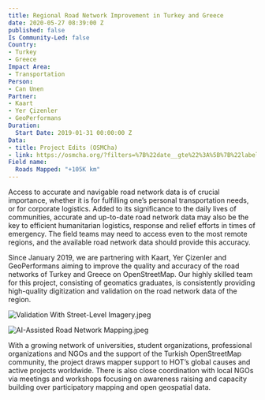 ```yaml
---
title: Regional Road Network Improvement in Turkey and Greece
date: 2020-05-27 08:39:00 Z
published: false
Is Community-Led: false
Country:
- Turkey
- Greece
Impact Area:
- Transportation
Person:
- Can Unen
Partner:
- Kaart
- Yer Çizenler
- GeoPerformans
Duration:
  Start Date: 2019-01-31 00:00:00 Z
Data:
- title: Project Edits (OSMCha)
- link: https://osmcha.org/?filters=%7B%22date__gte%22%3A%5B%7B%22label%22%3A%222019-02-01%22%2C%22value%22%3A%222019-02-01%22%7D%5D%2C%22comment%22%3A%5B%7B%22label%22%3A%22%23kaart%22%2C%22value%22%3A%22%23kaart%22%7D%5D%2C%22users%22%3A%5B%7B%22label%22%3A%22unen%22%2C%22value%22%3A%22unen%22%7D%2C%7B%22label%22%3A%22orkutmuratyilmaz%22%2C%22value%22%3A%22orkutmuratyilmaz%22%7D%2C%7B%22label%22%3A%22Burcu%20Bayasli%22%2C%22value%22%3A%22Burcu%20Bayasli%22%7D%2C%7B%22label%22%3A%22Dilancelik%22%2C%22value%22%3A%22Dilancelik%22%7D%2C%7B%22label%22%3A%22tugceyildiz%22%2C%22value%22%3A%22tugceyildiz%22%7D%2C%7B%22label%22%3A%22erenozdemir%22%2C%22value%22%3A%22erenozdemir%22%7D%2C%7B%22label%22%3A%22Oguzhaner%22%2C%22value%22%3A%22Oguzhaner%22%7D%2C%7B%22label%22%3A%22taylankarakurt%22%2C%22value%22%3A%22taylankarakurt%22%7D%5D%2C%22order_by%22%3A%5B%7B%22label%22%3A%22Descending%20Date%22%2C%22value%22%3A%22-date%22%7D%5D%7D
Field name:
  Roads Mapped: "+105K km"
---
```


Access to accurate and navigable road network data is of crucial importance, whether it is for fulfilling one’s personal transportation needs, or for corporate logistics. Added to its significance to the daily lives of communities, accurate and up-to-date road network data may also be the key to efficient humanitarian logistics, response and relief efforts in times of emergency. The field teams may need to access even to the most remote regions, and the available road network data should provide this accuracy.

Since January 2019, we are partnering with Kaart, Yer Çizenler and GeoPerformans aiming to improve the quality and accuracy of the road networks of Turkey and Greece on OpenStreetMap. Our highly skilled team for this project, consisting of geomatics graduates, is consistently providing high-quality digitization and validation on the road network data of the region.

![Validation With Street-Level Imagery.jpeg](/uploads/Validation%20With%20Street-Level%20Imagery.jpeg)

![AI-Assisted Road Network Mapping.jpeg](/uploads/AI-Assisted%20Road%20Network%20Mapping.jpeg)

With a growing network of universities, student organizations, professional organizations and NGOs and the support of the Turkish OpenStreetMap community, the project draws mapper support to HOT’s global causes and active projects worldwide. There is also close coordination with local NGOs via meetings and workshops focusing on awareness raising and capacity building over participatory mapping and open geospatial data.